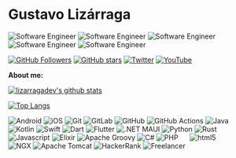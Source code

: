 # Gustavo Lizárraga 

<p>
  <img alt="Software Engineer" src="https://custom-icon-badges.demolab.com/badge/DevRel-171717.svg?logo=686384-min&logoColor=white&style=flat" />
  <img alt="Software Engineer" src="https://custom-icon-badges.demolab.com/badge/Software Engineer-171717.svg?logo=686384-min&logoColor=white&style=flat" />
  <img alt="Software Engineer" src="https://custom-icon-badges.demolab.com/badge/Tech Trainer-171717.svg?logo=686384-min&logoColor=white&style=flat" />
  <img alt="Software Engineer" src="https://custom-icon-badges.demolab.com/badge/Content Creator-171717.svg?logo=686384-min&logoColor=white&style=flat" />
  <img alt="Software Engineer" src="https://custom-icon-badges.demolab.com/badge/Traveler-171717.svg?logo=686384-min&logoColor=white&style=flat" />
</p>


[![GitHub Followers](https://img.shields.io/github/followers/lizarragadev?style=social)](https://github.com/lizarragadev/)
[![GitHub stars](https://img.shields.io/github/stars/lizarragadev?style=social)](https://github.com/lizarragadev/)
[![Twitter](https://img.shields.io/twitter/follow/lizarragadev?style=social)](https://twitter.com/lizarragadev)
[![YouTube](https://img.shields.io/youtube/channel/subscribers/UCwt8pkXecvpcykxQPxbsWWw?style=social)](https://www.youtube.com/@gustavolizarraga6207/about)

**About me:**
<!--

<img width="55%" align="right" alt="Github" src="https://raw.githubusercontent.com/onimur/.github/master/.resources/git-header.svg" />

- 👨🏽‍💻 I’m currently working on [Handle Path Oz](https://github.com/onimur/handle-path-oz);
- 🌱 I’m currently learning Kotlin and Continuous Integration(CircleCI); 
- 👯 I’m looking to collaborate on [Handle Path Oz](https://github.com/onimur/handle-path-oz) 🤝;
- 🤔 I’m looking for help with Design Pattern 😭;
- 💬 Ask me about anything, I am happy to help;
- ⚡️ Fun-Fact: I have a degree in civil engineering;
- 📫 How to reach me: murillo_comino@hotmail.com;

-->
[![lizarragadev's github stats](https://github-readme-stats.vercel.app/api/?username=lizarragadev&count_private=true&show_icons=true&hide=issues,prs&theme=tokyonight)](https://github.com/anuraghazra/github-readme-stats)

[![Top Langs](https://github-readme-stats.vercel.app/api/top-langs/?username=lizarragadev&count_private=true&hide=css,javascript,html&langs_count=5&theme=tokyonight)](https://github.com/anuraghazra/github-readme-stats)
<!-- 

-->


<p>
  <img alt="Android" src="https://img.shields.io/badge/-Android-32DE84?style=flat&logo=android&logoColor=white" />
  <img alt="iOS" src="https://img.shields.io/badge/iOS%2DDDDDDD.svg?style=flat&logo=apple&logoColor=171515" />
  <img alt="Git" src="https://img.shields.io/badge/-Git-f1502f?style=flat&logo=git&logoColor=white" /> 
  <img alt="GitLab" src="https://img.shields.io/badge/GitLab-%23181717.svg?style=flat&logo=gitlab&logoColor=white" />
  <img alt="GitHub" src="https://img.shields.io/badge/-GitHub-171515?style=flat&logo=github&logoColor=white" />
  <img alt="GitHub Actions" src="https://img.shields.io/badge/GitHub%20Actions-%232671E5.svg?style=flat&logo=githubactions&logoColor=white"/>
  <img alt="Java" src="https://img.shields.io/badge/Java-%23ED8B00.svg?style=flat&logo=openjdk&logoColor=white" />
  <img alt="Kotlin" src="https://img.shields.io/badge/Kotlin-%237F52FF.svg?style=flat&logo=kotlin&logoColor=white" />
  <img alt="Swift" src="https://img.shields.io/badge/Swift-F54A2A?style=flat&logo=swift&logoColor=white" />
  <img alt="Dart" src="https://img.shields.io/badge/Dart-%230175C2.svg?style=flat&logo=dart&logoColor=white" />
  <img alt="Flutter" src="https://img.shields.io/badge/Flutter-%2302569B.svg?style=flat&logo=flutter&logoColor=white" />
  <img alt=".NET MAUI" src="https://img.shields.io/badge/.NET MAUI-5C2D91?style=flat&logo=.net&logoColor=white" />
  <img alt="Python" src="https://img.shields.io/badge/Python-3670A0?style=flat&logo=python&logoColor=ffdd54" />
  <img alt="Rust" src="https://img.shields.io/badge/Rust-%23000000.svg?style=flat&logo=rust&logoColor=white" />
  <img alt="Javascript" src="https://img.shields.io/badge/Javascript-%23323330.svg?style=flat&logo=javascript&logoColor=%23F7DF1E" />
  <img alt="Elixir" src="https://img.shields.io/badge/Elixir-%234B275F.svg?style=flat&logo=elixir&logoColor=white" />
  <img alt="Apache Groovy" src="https://img.shields.io/badge/Apache%20Groovy-4298B8.svg?style=flat&logo=Apache+Groovy&logoColor=white" />
  <img alt="C#" src="https://img.shields.io/badge/C%23-%23239120.svg?style=flat&logo=c-sharp&logoColor=white" />
  <img alt="PHP" src="https://img.shields.io/badge/PHP-%23777BB4.svg?style=flat&logo=php&logoColor=white" />
  <img alt="" src="https://img.shields.io/badge/Gradle-02303A.svg?style=flat&logo=Gradle&logoColor=white" />
  <img alt="" src="https://img.shields.io/badge/Shell_Script-%23121011.svg?style=flat&logo=gnu-bash&logoColor=white" />
  <img alt="" src="https://img.shields.io/badge/Windows%20Terminal-%234D4D4D.svg?style=flat&logo=windows-terminal&logoColor=white" />
  <img alt="" src="https://img.shields.io/badge/Markdown-%23000000.svg?style=flat&logo=markdown&logoColor=white" />
  <img alt="" src="https://img.shields.io/badge/LaTeX-%23008080.svg?style=flat&logo=latex&logoColor=white" />
  <img alt="html5" src="https://img.shields.io/badge/-HTML5-E34F26?style=flat-square&logo=html5&logoColor=white" />
  <img alt="" src="https://img.shields.io/badge/CSS3-%231572B6.svg?style=flat&logo=css3&logoColor=white" />
  <img alt="" src="https://img.shields.io/badge/Firebase-039BE5?style=flat&logo=Firebase&logoColor=white" />
  <img alt="" src="https://img.shields.io/badge/-MongoDB-13aa52?style=flat-square&logo=mongodb&logoColor=white" />
  <img alt="" src="https://img.shields.io/badge/MySQL-%2300f.svg?style=flat&logo=mysql&logoColor=white" />
  <img alt="" src="https://img.shields.io/badge/PostgreSQL-%23316192.svg?style=flat&logo=postgresql&logoColor=white" />
  <img alt="" src="https://img.shields.io/badge/Realm-39477F?style=flat&logo=realm&logoColor=white" />
  <img alt="" src="https://img.shields.io/badge/SQLite-%2307405e.svg?style=flat&logo=sqlite&logoColor=white" />  
  <img alt="" src="https://img.shields.io/badge/Postman-FF6C37?style=flat&logo=postman&logoColor=white" />
  <img alt="" src="https://img.shields.io/badge/-Swagger-%23Clojure?style=flat&logo=swagger&logoColor=white" />
  <img alt="" src="https://img.shields.io/badge/Keras-%23D00000.svg?style=flat&logo=Keras&logoColor=white" />
  <img alt="" src="https://img.shields.io/badge/TensorFlow-%23FF6F00.svg?style=flat&logo=TensorFlow&logoColor=white" />
  <img alt="" src="https://img.shields.io/badge/Hibernate-59666C?style=flat&logo=Hibernate&logoColor=white" />
  <img alt="NGX" src="https://img.shields.io/badge/nginx-%23009639.svg?style=flat&logo=nginx&logoColor=white" />
  <img alt="Apache Tomcat" src="https://img.shields.io/badge/Apache%20Tomcat-%23F8DC75.svg?style=flat&logo=apache-tomcat&logoColor=black" />
  <img alt="HackerRank" src="https://img.shields.io/badge/-Hackerrank-2EC866?style=flat&logo=HackerRank&logoColor=white" />
  <img alt="Freelancer" src="https://img.shields.io/badge/Freelancer-29B2FE?style=flat&logo=Freelancer&logoColor=white" />
</p>
